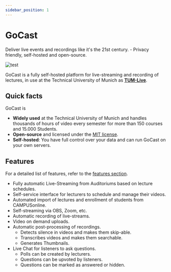 ```yaml
---
sidebar_position: 1
---
```


# GoCast

Deliver live events and recordings like it's the 21st century. - Privacy friendly, self-hosted and open-source.

![test](/img/showcase-01.png#showcase)

GoCast is a fully self-hosted platform for live-streaming and recording of lectures, in use at the Technical University of Munich as **[TUM-Live](https://live.rbg.tum.de)**.

## Quick facts

GoCast is

- **Widely used** at the Technical University of Munich and handles thousands of hours of video every semester for more than 150 courses and 15.000 Students.
- **Open-source** and licensed under the [MIT license](https://github.com/tum-dev/gocast/blob/dev/LICENSE).
- **Self-hosted**: You have full control over your data and can run GoCast on your own servers.

## Features

For a detailed list of features, refer to the [features section](/docs/features/LectureHallStreams/).

- Fully automatic Live-Streaming from Auditoriums based on lecture schedules.
- Self-service interface for lecturers to schedule and manage their videos.
- Automated import of lectures and enrollment of students from CAMPUSonline.
- Self-streaming via OBS, Zoom, etc.
- Automatic recording of live-streams.
- Video on demand uploads.
- Automatic post-processing of recordings.
  - Detects silence in videos and makes them skip-able.
  - Transcribes videos and makes them searchable.
  - Generates Thumbnails.
- Live Chat for listeners to ask questions.
  - Polls can be created by lecturers.
  - Questions can be upvoted by listeners.
  - Questions can be marked as answered or hidden.
